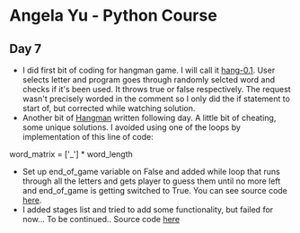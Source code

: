# Angela Yu - Python Course
## Day 7
- I did first bit of coding for hangman game. I will call it [hang-0.1](hang-0.1.py). User selects letter and program goes through randomly selcted word and checks if it's been used. It throws true or false respectively. The request wasn't precisely worded in the comment so I only did the if statement to start of, but corrected while watching solution.
- Another bit of [Hangman](hang-0.11.py) written following day. A little bit of cheating, some unique solutions. I avoided using one of the loops by implementation of this line of code:

word_matrix = ['_'] * word_length

- Set up end_of_game variable on False and added while loop that runs through all the letters and gets player to guess them until no more left and end_of_game is getting switched to True. You can see source code [here](hang-0.2.py).
- I added stages list and tried to add some functionality, but failed for now... To be continued.. Source code [here](hang-0.2.1.py)